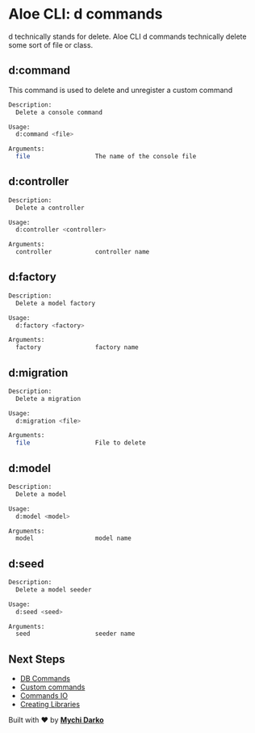 # Aloe CLI: d commands

d technically stands for delete. Aloe CLI d commands technically delete some sort of file or class.

## d:command

This command is used to delete and unregister a custom command

```sh
Description:
  Delete a console command

Usage:
  d:command <file>

Arguments:
  file                  The name of the console file
```

## d:controller

```sh
Description:
  Delete a controller

Usage:
  d:controller <controller>

Arguments:
  controller            controller name
```

## d:factory

```sh
Description:
  Delete a model factory

Usage:
  d:factory <factory>

Arguments:
  factory               factory name
```

## d:migration

```sh
Description:
  Delete a migration

Usage:
  d:migration <file>

Arguments:
  file                  File to delete
```

## d:model

```sh
Description:
  Delete a model

Usage:
  d:model <model>

Arguments:
  model                 model name
```

## d:seed

```sh
Description:
  Delete a model seeder

Usage:
  d:seed <seed>

Arguments:
  seed                  seeder name
```

## Next Steps

- [DB Commands](/aloe-cli/v/1.0/commands/db-commands)
- [Custom commands](/aloe-cli/v/1.0/commands/custom)
- [Commands IO](/aloe-cli/v/1.0/commands/io)
- [Creating Libraries](/aloe-cli/v/1.0/libraries)

Built with ❤ by [**Mychi Darko**](//mychi.netlify.app)
